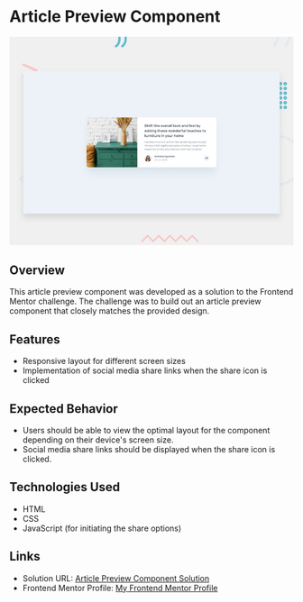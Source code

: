 # Article Preview Component

![Design preview for the Article preview component coding challenge](./design/desktop-preview.jpg)

## Overview

This article preview component was developed as a solution to the Frontend Mentor challenge. The challenge was to build out an article preview component that closely matches the provided design.

## Features

- Responsive layout for different screen sizes
- Implementation of social media share links when the share icon is clicked

## Expected Behavior

- Users should be able to view the optimal layout for the component depending on their device's screen size.
- Social media share links should be displayed when the share icon is clicked.

## Technologies Used

- HTML
- CSS
- JavaScript (for initiating the share options)

## Links

- Solution URL: [Article Preview Component Solution](https://matbac85.github.io/article-preview-component/)
- Frontend Mentor Profile: [My Frontend Mentor Profile](https://www.frontendmentor.io/profile/matbac85)
